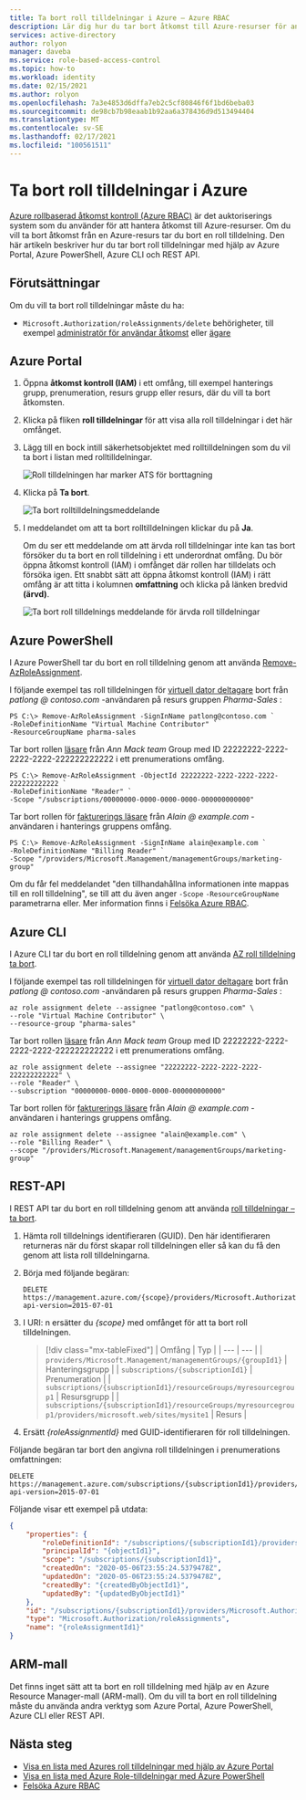 ```yaml
---
title: Ta bort roll tilldelningar i Azure – Azure RBAC
description: Lär dig hur du tar bort åtkomst till Azure-resurser för användare, grupper, tjänstens huvud namn eller hanterade identiteter med hjälp av Azure Portal, Azure PowerShell, Azure CLI eller REST API.
services: active-directory
author: rolyon
manager: daveba
ms.service: role-based-access-control
ms.topic: how-to
ms.workload: identity
ms.date: 02/15/2021
ms.author: rolyon
ms.openlocfilehash: 7a3e4853d6dffa7eb2c5cf80846f6f1bd6beba03
ms.sourcegitcommit: de98cb7b98eaab1b92aa6a378436d9d513494404
ms.translationtype: MT
ms.contentlocale: sv-SE
ms.lasthandoff: 02/17/2021
ms.locfileid: "100561511"
---
```

# <a name="remove-azure-role-assignments"></a>Ta bort roll tilldelningar i Azure

[Azure rollbaserad åtkomst kontroll (Azure RBAC)](../../articles/role-based-access-control/overview.md) är det auktoriserings system som du använder för att hantera åtkomst till Azure-resurser. Om du vill ta bort åtkomst från en Azure-resurs tar du bort en roll tilldelning. Den här artikeln beskriver hur du tar bort roll tilldelningar med hjälp av Azure Portal, Azure PowerShell, Azure CLI och REST API.

## <a name="prerequisites"></a>Förutsättningar

Om du vill ta bort roll tilldelningar måste du ha:

- `Microsoft.Authorization/roleAssignments/delete` behörigheter, till exempel [administratör för användar åtkomst](../../articles/role-based-access-control/built-in-roles.md#user-access-administrator) eller [ägare](../../articles/role-based-access-control/built-in-roles.md#owner)

## <a name="azure-portal"></a>Azure Portal

1. Öppna **åtkomst kontroll (IAM)** i ett omfång, till exempel hanterings grupp, prenumeration, resurs grupp eller resurs, där du vill ta bort åtkomsten.

1. Klicka på fliken **roll tilldelningar** för att visa alla roll tilldelningar i det här omfånget.

1. Lägg till en bock intill säkerhetsobjektet med rolltilldelningen som du vil ta bort i listan med rolltilldelningar.

   ![Roll tilldelningen har marker ATS för borttagning](./media/role-assignments-remove/rg-role-assignments-select.png)

1. Klicka på **Ta bort**.

   ![Ta bort rolltilldelningsmeddelande](./media/role-assignments-remove/remove-role-assignment.png)

1. I meddelandet om att ta bort rolltilldelningen klickar du på **Ja**.

    Om du ser ett meddelande om att ärvda roll tilldelningar inte kan tas bort försöker du ta bort en roll tilldelning i ett underordnat omfång. Du bör öppna åtkomst kontroll (IAM) i omfånget där rollen har tilldelats och försöka igen. Ett snabbt sätt att öppna åtkomst kontroll (IAM) i rätt omfång är att titta i kolumnen **omfattning** och klicka på länken bredvid **(ärvd)**.

   ![Ta bort roll tilldelnings meddelande för ärvda roll tilldelningar](./media/role-assignments-remove/remove-role-assignment-inherited.png)

## <a name="azure-powershell"></a>Azure PowerShell

I Azure PowerShell tar du bort en roll tilldelning genom att använda [Remove-AzRoleAssignment](/powershell/module/az.resources/remove-azroleassignment).

I följande exempel tas roll tilldelningen för [virtuell dator deltagare](built-in-roles.md#virtual-machine-contributor) bort från *patlong \@ contoso.com* -användaren på resurs gruppen *Pharma-Sales* :

```azurepowershell
PS C:\> Remove-AzRoleAssignment -SignInName patlong@contoso.com `
-RoleDefinitionName "Virtual Machine Contributor" `
-ResourceGroupName pharma-sales
```

Tar bort rollen [läsare](built-in-roles.md#reader) från *Ann Mack team* Group med ID 22222222-2222-2222-2222-222222222222 i ett prenumerations omfång.

```azurepowershell
PS C:\> Remove-AzRoleAssignment -ObjectId 22222222-2222-2222-2222-222222222222 `
-RoleDefinitionName "Reader" `
-Scope "/subscriptions/00000000-0000-0000-0000-000000000000"
```

Tar bort rollen för [fakturerings läsare](built-in-roles.md#billing-reader) från *Alain \@ example.com* -användaren i hanterings gruppens omfång.

```azurepowershell
PS C:\> Remove-AzRoleAssignment -SignInName alain@example.com `
-RoleDefinitionName "Billing Reader" `
-Scope "/providers/Microsoft.Management/managementGroups/marketing-group"
```

Om du får fel meddelandet "den tillhandahållna informationen inte mappas till en roll tilldelning", se till att du även anger `-Scope` `-ResourceGroupName` parametrarna eller. Mer information finns i [Felsöka Azure RBAC](troubleshooting.md#role-assignments-with-identity-not-found).

## <a name="azure-cli"></a>Azure CLI

I Azure CLI tar du bort en roll tilldelning genom att använda [AZ roll tilldelning ta bort](/cli/azure/role/assignment#az_role_assignment_delete).

I följande exempel tas roll tilldelningen för [virtuell dator deltagare](built-in-roles.md#virtual-machine-contributor) bort från *patlong \@ contoso.com* -användaren på resurs gruppen *Pharma-Sales* :

```azurecli
az role assignment delete --assignee "patlong@contoso.com" \
--role "Virtual Machine Contributor" \
--resource-group "pharma-sales"
```

Tar bort rollen [läsare](built-in-roles.md#reader) från *Ann Mack team* Group med ID 22222222-2222-2222-2222-222222222222 i ett prenumerations omfång.

```azurecli
az role assignment delete --assignee "22222222-2222-2222-2222-222222222222" \
--role "Reader" \
--subscription "00000000-0000-0000-0000-000000000000"
```

Tar bort rollen för [fakturerings läsare](built-in-roles.md#billing-reader) från *Alain \@ example.com* -användaren i hanterings gruppens omfång.

```azurecli
az role assignment delete --assignee "alain@example.com" \
--role "Billing Reader" \
--scope "/providers/Microsoft.Management/managementGroups/marketing-group"
```

## <a name="rest-api"></a>REST-API

I REST API tar du bort en roll tilldelning genom att använda [roll tilldelningar – ta bort](/rest/api/authorization/roleassignments/delete).

1. Hämta roll tilldelnings identifieraren (GUID). Den här identifieraren returneras när du först skapar roll tilldelningen eller så kan du få den genom att lista roll tilldelningarna.

1. Börja med följande begäran:

    ```http
    DELETE https://management.azure.com/{scope}/providers/Microsoft.Authorization/roleAssignments/{roleAssignmentId}?api-version=2015-07-01
    ```

1. I URI: n ersätter du *{scope}* med omfånget för att ta bort roll tilldelningen.

    > [!div class="mx-tableFixed"]
    > | Omfång | Typ |
    > | --- | --- |
    > | `providers/Microsoft.Management/managementGroups/{groupId1}` | Hanteringsgrupp |
    > | `subscriptions/{subscriptionId1}` | Prenumeration |
    > | `subscriptions/{subscriptionId1}/resourceGroups/myresourcegroup1` | Resursgrupp |
    > | `subscriptions/{subscriptionId1}/resourceGroups/myresourcegroup1/providers/microsoft.web/sites/mysite1` | Resurs |

1. Ersätt *{roleAssignmentId}* med GUID-identifieraren för roll tilldelningen.

Följande begäran tar bort den angivna roll tilldelningen i prenumerations omfattningen:

```http
DELETE https://management.azure.com/subscriptions/{subscriptionId1}/providers/microsoft.authorization/roleassignments/{roleAssignmentId1}?api-version=2015-07-01
```

Följande visar ett exempel på utdata:

```json
{
    "properties": {
        "roleDefinitionId": "/subscriptions/{subscriptionId1}/providers/Microsoft.Authorization/roleDefinitions/a795c7a0-d4a2-40c1-ae25-d81f01202912",
        "principalId": "{objectId1}",
        "scope": "/subscriptions/{subscriptionId1}",
        "createdOn": "2020-05-06T23:55:24.5379478Z",
        "updatedOn": "2020-05-06T23:55:24.5379478Z",
        "createdBy": "{createdByObjectId1}",
        "updatedBy": "{updatedByObjectId1}"
    },
    "id": "/subscriptions/{subscriptionId1}/providers/Microsoft.Authorization/roleAssignments/{roleAssignmentId1}",
    "type": "Microsoft.Authorization/roleAssignments",
    "name": "{roleAssignmentId1}"
}
```

## <a name="arm-template"></a>ARM-mall

Det finns inget sätt att ta bort en roll tilldelning med hjälp av en Azure Resource Manager-mall (ARM-mall). Om du vill ta bort en roll tilldelning måste du använda andra verktyg som Azure Portal, Azure PowerShell, Azure CLI eller REST API.

## <a name="next-steps"></a>Nästa steg

- [Visa en lista med Azures roll tilldelningar med hjälp av Azure Portal](role-assignments-list-portal.md)
- [Visa en lista med Azure Role-tilldelningar med Azure PowerShell](role-assignments-list-powershell.md)
- [Felsöka Azure RBAC](troubleshooting.md)
